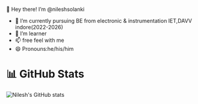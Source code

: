  👋 Hey there! I’m @nileshsolanki
- 👀 I’m currently pursuing BE from electronic & instrumentation IET,DAVV indore(2022-2026)
- 🌱 I’m  learner
-  📫 free feel with me
- 😄 Pronouns:he/his/him


<!---
nileshset/nileshset is a ✨ special ✨ repository because its `README.md` (this file) appears on your GitHub profile.
You can click the Preview link to take a look at your changes.
--->
# 📊 GitHub Stats

<!-- GitHub Stats Card -->
![Nilesh's GitHub stats](https://github-readme-stats.vercel.app/api?username=nileshser&show_icons=true&theme=radical)
